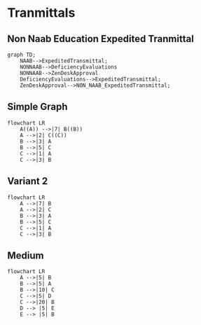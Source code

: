 # Tranmittals

## Non Naab Education Expedited Tranmittal

```mermaid
graph TD;
    NAAB-->ExpeditedTransmittal;
    NONNAAB-->DeficiencyEvaluations
    NONNAAB-->ZenDeskApproval
    DeficiencyEvaluations-->ExpeditedTransmittal;
    ZenDeskApproval-->NON_NAAB_ExpeditedTransmittal;
```

## Simple Graph

```mermaid
flowchart LR
    A((A)) -->|7| B((B))
    A -->|2| C((C))
    B -->|3| A
    B -->|5| C
    C -->|1| A
    C -->|3| B
```

## Variant 2

```mermaid
flowchart LR
    A -->|7| B
    A -->|2| C
    B -->|3| A
    B -->|5| C
    C -->|1| A
    C -->|3| B
```

## Medium

```mermaid
flowchart LR
    A -->|5| B
    B -->|5| A
    B -->|10| C
    C -->|5| D
    C -->|20| B
    D --> |5| E
    E --> |5| B
```
